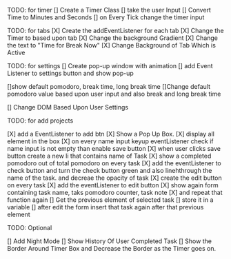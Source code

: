 TODO: for timer
[] Create a Timer Class
[] take the user Input
[] Convert Time to Minutes and Seconds
[] on Every Tick change the timer input

TODO: for tabs
[X] Create the addEventListener for each tab
[X] Change the Timer to based upon tab
[X] Change the background Gradient
[X] Change the text to "Time for Break Now"
[X] Change Background of Tab Which is Active

TODO: for settings
[] Create pop-up window with animation
[] add Event Listener to settings button and show pop-up

[]show default pomodoro, break time, long break time
[]Change default pomodoro value based upon user input and also break and long break time

[] Change DOM Based Upon User Settings

TODO: for add projects

[X] add a EventListener to add btn
[X] Show a Pop Up Box.
[X] display all element in the box
[X] on every name input keyup eventListener check if name input is not empty than enable save button
[X] when user clicks save button create a new li that contains name of Task
[X] show a completed pomodoro out of total pomodoro on every task
[X] add the eventListener to check button and turn the check button green and also linehthrough the name of the task. and decreae the opacity of task
[X] create the edit button on every task
[X] add the eventListener to edit button
[X] show again form containing task name, taks pomodoro counter, task note
[X] and repeat that function again
[] Get the previous element of selected task
[] store it in a variable
[] after edit the form insert that task again after that previous element

TODO: Optional

[] Add Night Mode
[] Show History Of User Completed Task
[] Show the Border Around Timer Box and Decrease the Border as the Timer goes on.
